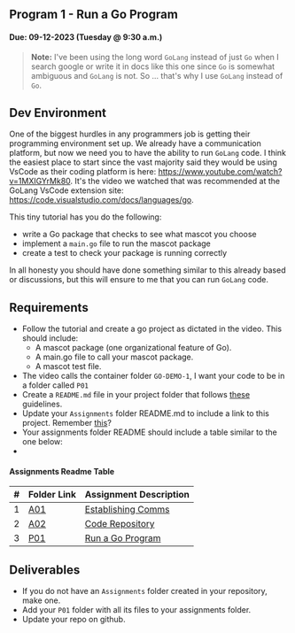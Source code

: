 ## Program 1 - Run a Go Program
#### Due: 09-12-2023 (Tuesday @ 9:30 a.m.) 


>**Note:** I've been using the long word `GoLang` instead of just `Go` when I search google or write it in docs like this one since `Go` is somewhat ambiguous and `GoLang`  is not. So ... that's why I use `GoLang` instead of `Go`.


## Dev Environment

One of the biggest hurdles in any programmers job is getting their programming environment set up. We already have a communication platform, but now we need you to have the ability to run `GoLang` code. I think the easiest place to start since the vast majority said they would be using VsCode as their coding platform is here: https://www.youtube.com/watch?v=1MXIGYrMk80. It's the video we watched that was recommended at the GoLang VsCode extension site: https://code.visualstudio.com/docs/languages/go.

This tiny tutorial has you do the following:

- write a Go package that checks to see what mascot you choose
- implement a `main.go` file to run the mascot package
- create a test to check your package is running correctly

In all honesty you should have done something similar to this already based or discussions, but this will ensure to me that you can run `GoLang` code.


## Requirements

- Follow the tutorial and create a go project as dictated in the video. This should include:
  - A mascot package (one organizational feature of Go).
  - A main.go file to call your mascot package.
  - A mascot test file. 
- The video calls the container folder `GO-DEMO-1`, I want your code to be in a folder called `P01`
- Create a `README.md` file in your project folder that follows [these](../../Resources/03-Readmees/README.md) guidelines. 
- Update your `Assignments` folder README.md to include a link to this project. Remember [this](../A02/README.md)?
- Your assignments folder README should include a table similar to the one below: 
- 
#### Assignments Readme Table
|   #   | Folder Link             | Assignment Description                 |
| :---: | ----------------------- | -------------------------------------- |
|   1   | [A01](../A01/README.md) | [Establishing Comms](../A01/README.md) |
|   2   | [A02](../A02/README.md) | [Code Repository](../A02/README.md)    |
|   3   | [P01](../P01/README.md) | [Run a Go Program](../P01/README.md)   |



## Deliverables

- If you do not have an `Assignments` folder created in your repository, make one.
- Add your `P01` folder with all its files to your assignments folder.
- Update your repo on github. 
